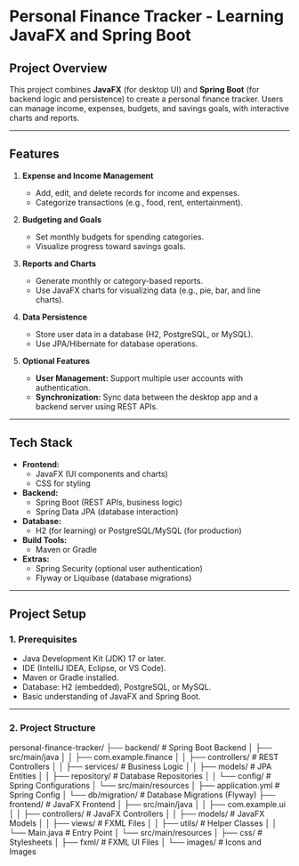 # Personal Finance Tracker - Learning JavaFX and Spring Boot

## **Project Overview**
This project combines **JavaFX** (for desktop UI) and **Spring Boot** (for backend logic and persistence) to create a personal finance tracker. Users can manage income, expenses, budgets, and savings goals, with interactive charts and reports.

---

## **Features**
1. **Expense and Income Management**
   - Add, edit, and delete records for income and expenses.
   - Categorize transactions (e.g., food, rent, entertainment).

2. **Budgeting and Goals**
   - Set monthly budgets for spending categories.
   - Visualize progress toward savings goals.

3. **Reports and Charts**
   - Generate monthly or category-based reports.
   - Use JavaFX charts for visualizing data (e.g., pie, bar, and line charts).

4. **Data Persistence**
   - Store user data in a database (H2, PostgreSQL, or MySQL).
   - Use JPA/Hibernate for database operations.

5. **Optional Features**
   - **User Management:** Support multiple user accounts with authentication.
   - **Synchronization:** Sync data between the desktop app and a backend server using REST APIs.

---

## **Tech Stack**
- **Frontend:**
  - JavaFX (UI components and charts)
  - CSS for styling
- **Backend:**
  - Spring Boot (REST APIs, business logic)
  - Spring Data JPA (database interaction)
- **Database:**
  - H2 (for learning) or PostgreSQL/MySQL (for production)
- **Build Tools:**
  - Maven or Gradle
- **Extras:**
  - Spring Security (optional user authentication)
  - Flyway or Liquibase (database migrations)

---

## **Project Setup**

### **1. Prerequisites**
- Java Development Kit (JDK) 17 or later.
- IDE (IntelliJ IDEA, Eclipse, or VS Code).
- Maven or Gradle installed.
- Database: H2 (embedded), PostgreSQL, or MySQL.
- Basic understanding of JavaFX and Spring Boot.

---

### **2. Project Structure**

personal-finance-tracker/
├── backend/                   # Spring Boot Backend
│   ├── src/main/java
│   │   ├── com.example.finance
│   │       ├── controllers/    # REST Controllers
│   │       ├── services/       # Business Logic
│   │       ├── models/         # JPA Entities
│   │       ├── repository/    # Database Repositories
│   │       └── config/        # Spring Configurations
│   └── src/main/resources
│       ├── application.yml    # Spring Config
│       └── db/migration/      # Database Migrations (Flyway)
├── frontend/                  # JavaFX Frontend
│   ├── src/main/java
│   │   ├── com.example.ui
│   │       ├── controllers/   # JavaFX Controllers
│   │       ├── models/        # JavaFX Models
│   │       ├── views/         # FXML Files
│   │       ├── utils/         # Helper Classes
│   │       └── Main.java      # Entry Point
│   └── src/main/resources
│       ├── css/               # Stylesheets
│       ├── fxml/              # FXML UI Files
│       └── images/            # Icons and Images
